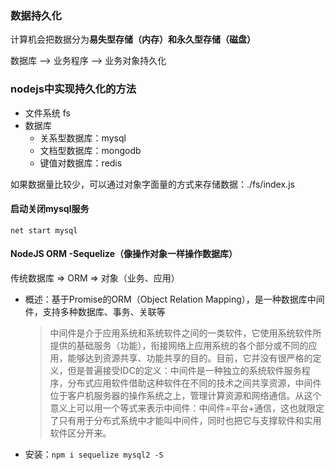 ### 数据持久化

计算机会把数据分为**易失型存储（内存）**和**永久型存储（磁盘）**

数据库 --> 业务程序 --> 业务对象持久化



### nodejs中实现持久化的方法

- 文件系统 fs
- 数据库
  - 关系型数据库：mysql
  - 文档型数据库：mongodb
  - 键值对数据库：redis

如果数据量比较少，可以通过对象字面量的方式来存储数据：./fs/index.js



#### 启动关闭mysql服务

```shell
net start mysql
```



#### NodeJS  ORM -Sequelize（像操作对象一样操作数据库）

传统数据库 => ORM => 对象（业务、应用）

- 概述：基于Promise的ORM（Object Relation Mapping），是一种数据库中间件，支持多种数据库、事务、关联等

  > 中间件是介于应用系统和系统软件之间的一类软件，它使用系统软件所提供的基础服务（功能），衔接网络上应用系统的各个部分或不同的应用，能够达到资源共享、功能共享的目的。目前，它并没有很严格的定义，但是普遍接受IDC的定义：中间件是一种独立的系统软件服务程序，分布式应用软件借助这种软件在不同的技术之间共享资源，中间件位于客户机服务器的操作系统之上，管理计算资源和网络通信。从这个意义上可以用一个等式来表示中间件：中间件=平台+通信，这也就限定了只有用于分布式系统中才能叫中间件，同时也把它与支撑软件和实用软件区分开来。

- 安装：`npm i sequelize mysql2 -S`





















